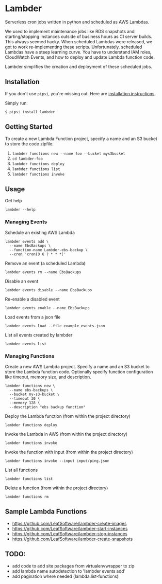 # Lambder

Serverless cron jobs written in python and scheduled as AWS Lambdas.

We used to implement maintenance jobs like RDS snapshots and starting/stopping
instances outside of business hours as CI server builds. This always seemed hacky.
When scheduled Lambdas were released, we got to work re-implementing these
scripts. Unfortunately, scheduled Lambdas have a steep learning curve.
You have to understand IAM roles, CloudWatch Events, and how to deploy and
update Lambda function code.

Lambder simplifies the creation and deployment of these scheduled jobs.

## Installation

If you don't use `pipsi`, you're missing out.
Here are [installation instructions](https://github.com/mitsuhiko/pipsi#readme).

Simply run:

    $ pipsi install lambder

## Getting Started

To create a new Lambda Function project, specify a name and an S3 bucket to
store the code zipfile.

1. `lambder functions new --name foo --bucket mys3bucket`
2. `cd lambder-foo`
3. `lambder functions deploy`
4. `lambder functions list`
5. `lambder functions invoke`

## Usage

Get help

    lambder --help

### Managing Events

Schedule an existing AWS Lambda

    lambder events add \
      --name EbsBackups \
      --function-name Lambder-ebs-backup \
      --cron 'cron(0 6 ? * * *)'

Remove an event (a scheduled Lambda)

    lambder events rm --name EbsBackups

Disable an event

    lambder events disable --name EbsBackups

Re-enable a disabled event

    lambder events enable --name EbsBackups

Load events from a json file

    lambder events load --file example_events.json

List all events created by lambder

    lambder events list

### Managing Functions

Create a new AWS Lambda project. Specify a name and an S3 bucket to store
the Lambda function code. Optionally specify function configuration like
timeout, memory size, and description.

    lambder functions new \
      --name ebs-backups \
      --bucket my-s3-bucket \
      --timeout 30 \
      --memory 128 \
      --description "ebs backup function"

Deploy the Lambda function (from within the project directory)

    lambder functions deploy

Invoke the Lambda in AWS (from within the project directory)

    lambder functions invoke

Invoke the function with input (from within the project directory)

    lambder functions invoke --input input/ping.json

List all functions

    lambder functions list

Delete a function (from within the project directory)

    lambder functions rm

## Sample Lambda Functions

* https://github.com/LeafSoftware/lambder-create-images
* https://github.com/LeafSoftware/lambder-start-instances
* https://github.com/LeafSoftware/lambder-stop-instances
* https://github.com/LeafSoftware/lambder-create-snapshots

## TODO:

* add code to add site packages from virtualenvwrapper to zip
* add lambda name autodetection to 'lambder events add'
* add pagination where needed (lambda:list-functions)
